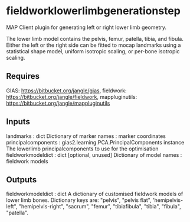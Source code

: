 fieldworklowerlimbgenerationstep
================================
MAP Client plugin for generating left or right lower limb geometry.

The lower limb model contains the pelvis, femur, patella, tibia, and fibula.
Either the left or the right side can be fitted to mocap landmarks using
a statistical shape model, uniform isotropic scaling, or per-bone isotropic 
scaling.

Requires
--------
GIAS: https://bitbucket.org/jangle/gias,
fieldwork: https://bitbucket.org/jangle/fieldwork,
mappluginutils: https://bitbucket.org/jangle/mappluginutils

Inputs
------
landmarks : dict
    Dictionary of marker names : marker coordinates
principalcomponents : gias2.learning.PCA.PrincipalComponents instance
    The lowerlimb principalcomponents to use for the optimisation
fieldworkmodeldict : dict [optional, unused]
    Dictionary of model names : fieldwork models

Outputs
-------
fieldworkmodeldict : dict
    A dictionary of customised fieldwork models of lower limb bones.
    Dictionary keys are: "pelvis", "pelvis flat", 'hemipelvis-left",
    "hemipelvis-right", "sacrum", "femur", "tibiafibula", "tibia",
    "fibula", "patella".